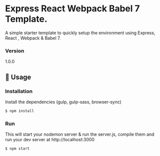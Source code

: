 # Express React Webpack Babel 7 Template.
A simple starter template to quickly setup the environment using Express, React , Webpack &amp; Babel 7.

### Version
1.0.0

## 📝 Usage


### Installation

Install the dependencies (gulp, gulp-sass, browser-sync)

```sh
$ npm install
```

### Run

This will start your nodemon server & run the server.js, compile them and run your dev server at http://localhost:3000

```sh
$ npm start
```
